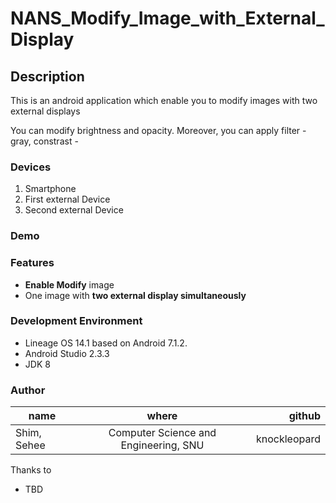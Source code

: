 # NANS_Modify_Image_with_External_Display

## Description
This is an android application which enable you to modify images with two external displays

You can modify brightness and opacity.
Moreover, you can apply filter - gray, constrast -

### Devices
1. Smartphone
2. First external Device
3. Second external Device

### Demo


### Features
- __Enable Modify__ image
- One image with __two external display simultaneously__

### Development Environment
- Lineage OS 14.1 based on Android 7.1.2.
- Android Studio 2.3.3
- JDK 8

### Author
|name|where|github|
|---------|:------------------------------------------:|------------:|
|Shim, Sehee | Computer Science and Engineering, SNU | knockleopard|

Thanks to
- TBD

